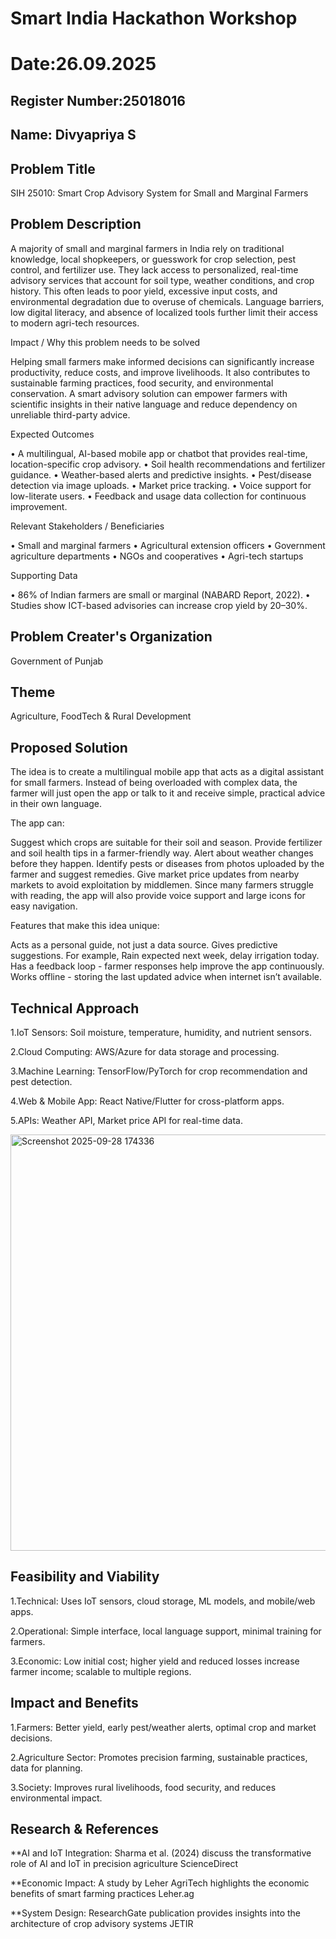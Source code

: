 # Smart India Hackathon Workshop
# Date:26.09.2025
## Register Number:25018016
## Name: Divyapriya S
## Problem Title
SIH 25010: Smart Crop Advisory System for Small and Marginal Farmers
## Problem Description
A majority of small and marginal farmers in India rely on traditional knowledge, local shopkeepers, or guesswork for crop selection, pest control, and fertilizer use. They lack access to personalized, real-time advisory services that account for soil type, weather conditions, and crop history. This often leads to poor yield, excessive input costs, and environmental degradation due to overuse of chemicals. Language barriers, low digital literacy, and absence of localized tools further limit their access to modern agri-tech resources.

Impact / Why this problem needs to be solved

Helping small farmers make informed decisions can significantly increase productivity, reduce costs, and improve livelihoods. It also contributes to sustainable farming practices, food security, and environmental conservation. A smart advisory solution can empower farmers with scientific insights in their native language and reduce dependency on unreliable third-party advice.

Expected Outcomes

• A multilingual, AI-based mobile app or chatbot that provides real-time, location-specific crop advisory.
• Soil health recommendations and fertilizer guidance.
• Weather-based alerts and predictive insights.
• Pest/disease detection via image uploads.
• Market price tracking.
• Voice support for low-literate users.
• Feedback and usage data collection for continuous improvement.

Relevant Stakeholders / Beneficiaries

• Small and marginal farmers
• Agricultural extension officers
• Government agriculture departments
• NGOs and cooperatives
• Agri-tech startups

Supporting Data

• 86% of Indian farmers are small or marginal (NABARD Report, 2022).
• Studies show ICT-based advisories can increase crop yield by 20–30%.

## Problem Creater's Organization
Government of Punjab

## Theme
Agriculture, FoodTech & Rural Development

## Proposed Solution

The idea is to create a multilingual mobile app that acts as a digital assistant for small farmers. Instead of being overloaded with complex data, the farmer will just open the app or talk to it and receive simple, practical advice in their own language.

The app can:

Suggest which crops are suitable for their soil and season.
Provide fertilizer and soil health tips in a farmer-friendly way.
Alert about weather changes before they happen.
Identify pests or diseases from photos uploaded by the farmer and suggest remedies.
Give market price updates from nearby markets to avoid exploitation by middlemen.
Since many farmers struggle with reading, the app will also provide voice support and large icons for easy navigation.

Features that make this idea unique:

Acts as a personal guide, not just a data source.
Gives predictive suggestions. For example, Rain expected next week, delay irrigation today.
Has a feedback loop - farmer responses help improve the app continuously.
Works offline - storing the last updated advice when internet isn’t available.

## Technical Approach
 1.IoT Sensors: Soil moisture, temperature, humidity, and nutrient sensors.

 2.Cloud Computing: AWS/Azure for data storage and processing.

 3.Machine Learning: TensorFlow/PyTorch for crop recommendation and pest detection.

 4.Web & Mobile App: React Native/Flutter for cross-platform apps.

 5.APIs: Weather API, Market price API for real-time data.

 <img width="817" height="666" alt="Screenshot 2025-09-28 174336" src="https://github.com/user-attachments/assets/57a77113-b1f3-41a4-9c9d-adeb1d94676a" />


## Feasibility and Viability
 1.Technical: Uses IoT sensors, cloud storage, ML models, and mobile/web apps.

 2.Operational: Simple interface, local language support, minimal training for farmers.

 3.Economic: Low initial cost; higher yield and reduced losses increase farmer income; scalable to multiple regions.

## Impact and Benefits
 1.Farmers: Better yield, early pest/weather alerts, optimal crop and market decisions.

 2.Agriculture Sector: Promotes precision farming, sustainable practices, data for planning.

 3.Society: Improves rural livelihoods, food security, and reduces environmental impact.
 
## Research & References

  **AI and IoT Integration: Sharma et al. (2024) discuss the transformative role of AI and IoT in precision agriculture 
ScienceDirect


  **Economic Impact: A study by Leher AgriTech highlights the economic benefits of smart farming practices 
Leher.ag


  **System Design: ResearchGate publication provides insights into the architecture of crop advisory systems 
JETIR

